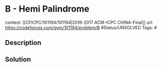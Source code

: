 # B - Hemi Palindrome

contest: [[CFICPC/101194/101194|2016-2017 ACM-ICPC CHINA-Final]]
url: https://codeforces.com/gym/101194/problem/B
#Status/UNSOLVED
Tags: #

## Description

## Solution

